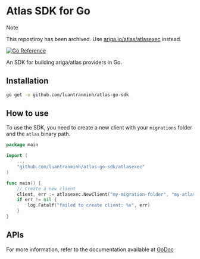 # Atlas SDK for Go

> [!NOTE]
> This repostiroy has been archived. Use [ariga.io/atlas/atlasexec](https://github.com/ariga/atlas) instead.

[![Go Reference](https://pkg.go.dev/badge/github.com/luantranminh/atlas-go-sdk/atlasexec.svg)](https://pkg.go.dev/github.com/luantranminh/atlas-go-sdk/atlasexec)

An SDK for building ariga/atlas providers in Go.

## Installation

```bash
go get -u github.com/luantranminh/atlas-go-sdk
```

## How to use

To use the SDK, you need to create a new client with your `migrations` folder and the `atlas` binary path.

```go
package main

import (
    ...
    "github.com/luantranminh/atlas-go-sdk/atlasexec"
)

func main() {
    // Create a new client
    client, err := atlasexec.NewClient("my-migration-folder", "my-atlas-cli-path")
    if err != nil {
        log.Fatalf("failed to create client: %v", err)
    }
}
```

## APIs

For more information, refer to the documentation available at [GoDoc](https://pkg.go.dev/github.com/luantranminh/atlas-go-sdk/atlasexec#Client)
